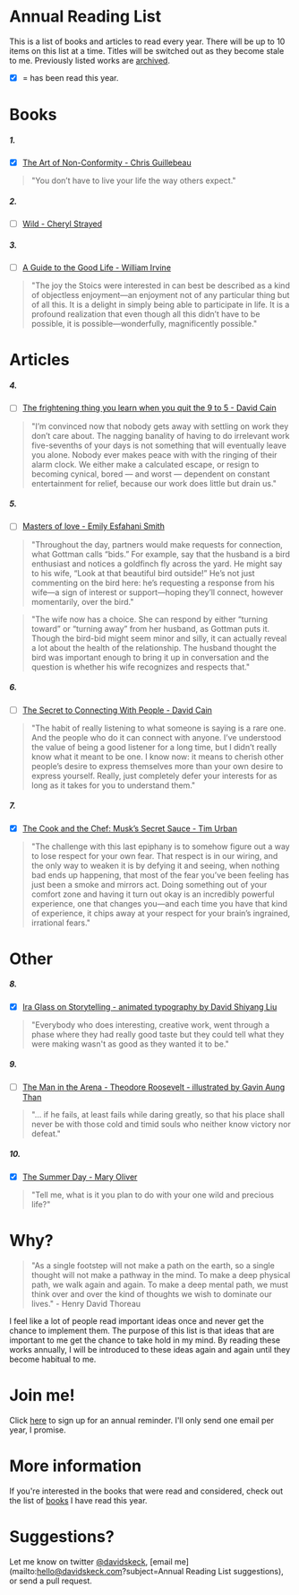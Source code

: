 Annual Reading List
===================

This is a list of books and articles to read every year. There will be up to 10 items on this list at a time. Titles will be switched out as they become stale to me. Previously listed works are [archived](/archive.md).

- [x] = has been read this year.

Books
=====
##### 1.
- [x] [The Art of Non-Conformity - Chris Guillebeau](http://chrisguillebeau.com/books/)

> "You don’t have to live your life the way others expect."

##### 2.
- [ ] [Wild - Cheryl Strayed](http://www.cherylstrayed.com/wild_108676.htm)

##### 3.
- [ ] [A Guide to the Good Life - William Irvine](http://ecbiz147.inmotionhosting.com/~n1stce12/williambirvine.com/Guide.html)

> "The joy the Stoics were interested in can best be described as a kind of objectless enjoyment—an enjoyment not of any particular thing but of all this. It is a delight in simply being able to participate in life. It is a profound realization that even though all this didn’t have to be possible, it is possible—wonderfully, magnificently possible."

Articles
========
##### 4.
- [ ] [The frightening thing you learn when you quit the 9 to 5 - David Cain](http://www.raptitude.com/2014/04/quitting-the-9-to-5/)

> "I’m convinced now that nobody gets away with settling on work they don’t care about. The nagging banality of having to do irrelevant work five-sevenths of your days is not something that will eventually leave you alone. Nobody ever makes peace with with the ringing of their alarm clock. We either make a calculated escape, or resign to becoming cynical, bored — and worst — dependent on constant entertainment for relief, because our work does little but drain us."

##### 5.
- [ ] [Masters of love - Emily Esfahani Smith](http://www.theatlantic.com/health/archive/2014/06/happily-ever-after/372573/)

> "Throughout the day, partners would make requests for connection, what Gottman calls “bids.” For example, say that the husband is a bird enthusiast and notices a goldfinch fly across the yard. He might say to his wife, “Look at that beautiful bird outside!” He’s not just commenting on the bird here: he’s requesting a response from his wife—a sign of interest or support—hoping they’ll connect, however momentarily, over the bird."

> "The wife now has a choice. She can respond by either “turning toward” or “turning away” from her husband, as Gottman puts it. Though the bird-bid might seem minor and silly, it can actually reveal a lot about the health of the relationship. The husband thought the bird was important enough to bring it up in conversation and the question is whether his wife recognizes and respects that."

##### 6.
- [ ] [The Secret to Connecting With People - David Cain](http://www.raptitude.com/2009/04/the-secret-to-connecting-with-people/)

> "The habit of really listening to what someone is saying is a rare one.  And the people who do it can connect with anyone.  I’ve understood the value of being a good listener for a long time, but I didn’t really know what it meant to be one.  I know now: it means to cherish other people’s desire to express themselves more than your own desire to express yourself. Really, just completely defer your interests for as long as it takes for you to understand them."

##### 7.
- [x] [The Cook and the Chef: Musk’s Secret Sauce - Tim Urban](http://waitbutwhy.com/2015/11/the-cook-and-the-chef-musks-secret-sauce.html)

> "The challenge with this last epiphany is to somehow figure out a way to lose respect for your own fear. That respect is in our wiring, and the only way to weaken it is by defying it and seeing, when nothing bad ends up happening, that most of the fear you’ve been feeling has just been a smoke and mirrors act. Doing something out of your comfort zone and having it turn out okay is an incredibly powerful experience, one that changes you—and each time you have that kind of experience, it chips away at your respect for your brain’s ingrained, irrational fears."

Other
=====

##### 8.
- [x] [Ira Glass on Storytelling - animated typography by David Shiyang Liu](https://vimeo.com/24715531)

> "Everybody who does interesting, creative work, went through a phase where they had really good taste but they could tell what they were making wasn't as good as they wanted it to be."

##### 9.
- [ ] [The Man in the Arena - Theodore Roosevelt - illustrated by Gavin Aung Than](http://zenpencils.com/comic/theodore-roosevelt-the-man-in-the-arena/)

> "... if he fails, at least fails while daring greatly, so that his place shall never be with those cold and timid souls who neither know victory nor defeat."

##### 10.
- [x] [The Summer Day - Mary Oliver](http://www.loc.gov/poetry/180/133.html)

> "Tell me, what is it you plan to do
with your one wild and precious life?"

Why?
====

> "As a single footstep will not make a path on the earth, so a single thought will not make a pathway in the mind. To make a deep physical path, we walk again and again. To make a deep mental path, we must think over and over the kind of thoughts we wish to dominate our lives." - Henry David Thoreau

I feel like a lot of people read important ideas once and never get the chance to implement them. The purpose of this list is that ideas that are important to me get the chance to take hold in my mind. By reading these works annually, I will be introduced to these ideas again and again until they become habitual to me.

Join me!
=======
Click [here](http://davidskeck.com/subscribe-to-the-annual-reading-list-newsletter/) to sign up for an annual reminder. I'll only send one email per year, I promise.

More information
================
If you're interested in the books that were read and considered, check out the list of [books](https://github.com/davidskeck/books) I have read this year.

Suggestions?
============
Let me know on twitter [@davidskeck](https://twitter.com/davidskeck), [email me](mailto:hello@davidskeck.com?subject=Annual Reading List suggestions), or send a pull request.
